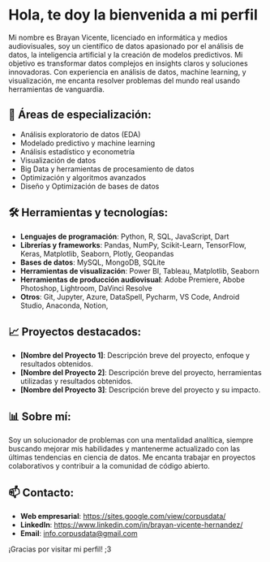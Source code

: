 # Hola, te doy la bienvenida a mi perfil
Mi nombre es Brayan Vicente, licenciado en informática y medios audiovisuales, soy un científico de datos apasionado por el análisis de datos, la inteligencia artificial y la creación de modelos predictivos. Mi objetivo es transformar datos complejos en insights claros y soluciones innovadoras. Con experiencia en análisis de datos, machine learning, y visualización, me encanta resolver problemas del mundo real usando herramientas de vanguardia.

## 🚀 Áreas de especialización:
- Análisis exploratorio de datos (EDA)
- Modelado predictivo y machine learning
- Análisis estadístico y econometría
- Visualización de datos
- Big Data y herramientas de procesamiento de datos
- Optimización y algoritmos avanzados
- Diseño y Optimización de bases de datos

## 🛠️ Herramientas y tecnologías:
- **Lenguajes de programación**: Python, R, SQL, JavaScript, Dart
- **Librerías y frameworks**: Pandas, NumPy, Scikit-Learn, TensorFlow, Keras, Matplotlib, Seaborn, Plotly, Geopandas
- **Bases de datos**: MySQL, MongoDB, SQLite
- **Herramientas de visualización**: Power BI, Tableau, Matplotlib, Seaborn
- **Herramientas de producción audiovisual**: Adobe Premiere, Abobe Photoshop, Lightroom, DaVinci Resolve
- **Otros**: Git, Jupyter, Azure, DataSpell, Pycharm, VS Code, Android Studio, Anaconda, Notion, 

## 📈 Proyectos destacados:
- **[Nombre del Proyecto 1]**: Descripción breve del proyecto, enfoque y resultados obtenidos.
- **[Nombre del Proyecto 2]**: Descripción breve del proyecto, herramientas utilizadas y resultados obtenidos.
- **[Nombre del Proyecto 3]**: Descripción breve del proyecto y su impacto.

## 📊 Sobre mí:
Soy un solucionador de problemas con una mentalidad analítica, siempre buscando mejorar mis habilidades y mantenerme actualizado con las últimas tendencias en ciencia de datos. Me encanta trabajar en proyectos colaborativos y contribuir a la comunidad de código abierto.

## 📫 Contacto:
- **Web empresarial**: https://sites.google.com/view/corpusdata/
- **LinkedIn**: https://www.linkedin.com/in/brayan-vicente-hernandez/
- **Email**: info.corpusdata@gmail.com

¡Gracias por visitar mi perfil! ;3
